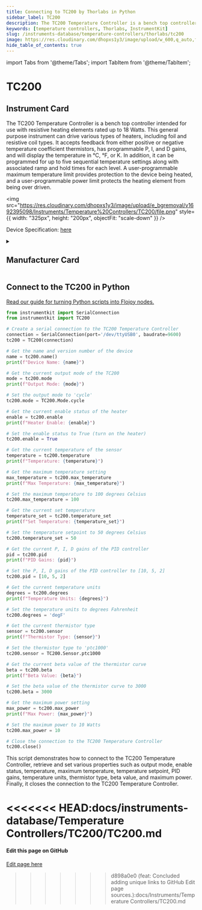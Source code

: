 ```yaml
---
title: Connecting to TC200 by Thorlabs in Python
sidebar_label: TC200
description: The TC200 Temperature Controller is a bench top controller intended for use with resistive heating elementsrated up to 18 Watts. This general purpose instrument can drive various types of heaters, including foil andresistive coil types. It accepts feedback from either positive or negative temperature coefficient thermistors, hasprogrammable P, I, and D gains, and will display the temperature in °C, °F, or K. In addition, it can beprogrammed for up to five sequential temperature settings along with associated ramp and hold times for eachlevel. A user-programmable maximum temperature limit provides protection to the device being heated, and auser-programmable power limit protects the heating element from being over driven.
keywords: [temperature controllers, Thorlabs, InstrumentKit]
slug: /instruments-database/temperature-controllers/thorlabs/tc200
image: https://res.cloudinary.com/dhopxs1y3/image/upload/w_600,q_auto,f_auto/e_bgremoval/v1692395098/Instruments/Temperature%20Controllers/TC200/file.jpg
hide_table_of_contents: true
---
```


import Tabs from '@theme/Tabs';
import TabItem from '@theme/TabItem';

# TC200

## Instrument Card

<div className="flex">

<div>

The TC200 Temperature Controller is a bench top controller intended for use with resistive heating elements
rated up to 18 Watts. This general purpose instrument can drive various types of heaters, including foil and
resistive coil types. It accepts feedback from either positive or negative temperature coefficient thermistors, has
programmable P, I, and D gains, and will display the temperature in °C, °F, or K. In addition, it can be
programmed for up to five sequential temperature settings along with associated ramp and hold times for each
level. A user-programmable maximum temperature limit provides protection to the device being heated, and a
user-programmable power limit protects the heating element from being over driven.

</div>

<img src="https://res.cloudinary.com/dhopxs1y3/image/upload/e_bgremoval/v1692395098/Instruments/Temperature%20Controllers/TC200/file.png" style={{ width: "325px", height: "200px", objectFit: "scale-down" }} />

</div>

<div className="flex text-center">

<p>Device Specification: <a target="\_blank" href="https://www.thorlabs.com/_sd.cfm?fileName=12597-D02.pdf&partNumber=TC200">here</a></p>

</div>

<details style={{ marginTop: "15px"}}>
<summary><h2>Manufacturer Card</h2></summary>

<img src="https://res.cloudinary.com/dhopxs1y3/image/upload/v1692126009/Instruments/Vendor%20Logos/Thorlabs.png" style={{ width: "100%", height: "170px",objectFit: "scale-down" }} />

Thorlabs, Inc. is an American privately held optical equipment company headquartered in Newton, New Jersey. The company was founded in 1989 by Alex Cable, who serves as its current president and CEO. As of 2018, Thorlabs has annual sales of approximately $500 million.

<ul>
  <li>Headquarters: USA</li>
  <li>Yearly Revenue (millions, USD): 550.0</li>
  <li>Vendor Website: <a href="https://www.thorlabs.com/">here</a></li>
</ul>
</details>

## Connect to the TC200 in Python

[Read our guide for turning Python scripts into Flojoy nodes.](https://docs.flojoy.ai/custom-nodes/creating-custom-node/)
<Tabs>
<TabItem value="InstrumentKit" label="InstrumentKit">


```python
from instrumentkit import SerialConnection
from instrumentkit import TC200

# Create a serial connection to the TC200 Temperature Controller
connection = SerialConnection(port='/dev/ttyUSB0', baudrate=9600)
tc200 = TC200(connection)

# Get the name and version number of the device
name = tc200.name()
print(f"Device Name: {name}")

# Get the current output mode of the TC200
mode = tc200.mode
print(f"Output Mode: {mode}")

# Set the output mode to 'cycle'
tc200.mode = TC200.Mode.cycle

# Get the current enable status of the heater
enable = tc200.enable
print(f"Heater Enable: {enable}")

# Set the enable status to True (turn on the heater)
tc200.enable = True

# Get the current temperature of the sensor
temperature = tc200.temperature
print(f"Temperature: {temperature}")

# Get the maximum temperature setting
max_temperature = tc200.max_temperature
print(f"Max Temperature: {max_temperature}")

# Set the maximum temperature to 100 degrees Celsius
tc200.max_temperature = 100

# Get the current set temperature
temperature_set = tc200.temperature_set
print(f"Set Temperature: {temperature_set}")

# Set the temperature setpoint to 50 degrees Celsius
tc200.temperature_set = 50

# Get the current P, I, D gains of the PID controller
pid = tc200.pid
print(f"PID Gains: {pid}")

# Set the P, I, D gains of the PID controller to [10, 5, 2]
tc200.pid = [10, 5, 2]

# Get the current temperature units
degrees = tc200.degrees
print(f"Temperature Units: {degrees}")

# Set the temperature units to degrees Fahrenheit
tc200.degrees = 'degF'

# Get the current thermistor type
sensor = tc200.sensor
print(f"Thermistor Type: {sensor}")

# Set the thermistor type to 'ptc1000'
tc200.sensor = TC200.Sensor.ptc1000

# Get the current beta value of the thermistor curve
beta = tc200.beta
print(f"Beta Value: {beta}")

# Set the beta value of the thermistor curve to 3000
tc200.beta = 3000

# Get the maximum power setting
max_power = tc200.max_power
print(f"Max Power: {max_power}")

# Set the maximum power to 10 Watts
tc200.max_power = 10

# Close the connection to the TC200 Temperature Controller
tc200.close()
```

This script demonstrates how to connect to the TC200 Temperature Controller, retrieve and set various properties such as output mode, enable status, temperature, maximum temperature, temperature setpoint, PID gains, temperature units, thermistor type, beta value, and maximum power. Finally, it closes the connection to the TC200 Temperature Controller.

<<<<<<< HEAD:docs/instruments-database/Temperature Controllers/TC200/TC200.md
</TabItem>
</Tabs>
=======
<SectionBreak />

[//]: # (Edit page on GitHub)

#### Edit this page on GitHub

[Edit page here](https://github.com/flojoy-ai/docs/blob/main/docs/instruments-database/Temperature%20Controllers/TC200/TC200.md)
>>>>>>> d898a0e0 (feat: Concluded adding unique links to GitHub Edit page sources.):docs/Instruments/Temperature Controllers/TC200.md
